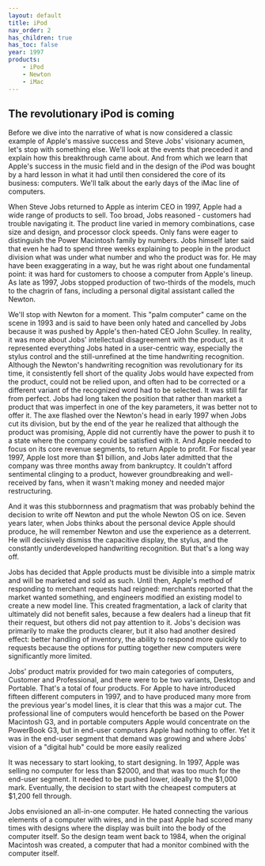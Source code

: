 ```yaml
---
layout: default
title: iPod
nav_order: 2
has_children: true
has_toc: false
year: 1997
products: 
    - iPod
    - Newton
    - iMac
---
```


## The revolutionary iPod is coming

Before we dive into the narrative of what is now considered a classic example of Apple's massive success and Steve Jobs' visionary acumen, let's stop with something else. We'll look at the events that preceded it and explain how this breakthrough came about. And from which we learn that Apple's success in the music field and in the design of the iPod was bought by a hard lesson in what it had until then considered the core of its business: computers. We'll talk about the early days of the iMac line of computers. 

When Steve Jobs returned to Apple as interim CEO in 1997, Apple had a wide range of products to sell. Too broad, Jobs reasoned - customers had trouble navigating it. The product line varied in memory combinations, case size and design, and processor clock speeds. Only fans were eager to distinguish the Power Macintosh family by numbers. Jobs himself later said that even he had to spend three weeks explaining to people in the product division what was under what number and who the product was for. He may have been exaggerating in a way, but he was right about one fundamental point: it was hard for customers to choose a computer from Apple's lineup. As late as 1997, Jobs stopped production of two-thirds of the models, much to the chagrin of fans, including a personal digital assistant called the Newton.  

We'll stop with Newton for a moment. This "palm computer" came on the scene in 1993 and is said to have been only hated and cancelled by Jobs because it was pushed by Apple's then-hated CEO John Sculley. In reality, it was more about Jobs' intellectual disagreement with the product, as it represented everything Jobs hated in a user-centric way, especially the stylus control and the still-unrefined at the time handwriting recognition. Although the Newton's handwriting recognition was revolutionary for its time, it consistently fell short of the quality Jobs would have expected from the product, could not be relied upon, and often had to be corrected or a different variant of the recognized word had to be selected. It was still far from perfect. Jobs had long taken the position that rather than market a product that was imperfect in one of the key parameters, it was better not to offer it. The axe flashed over the Newton's head in early 1997 when Jobs cut its division, but by the end of the year he realized that although the product was promising, Apple did not currently have the power to push it to a state where the company could be satisfied with it. And Apple needed to focus on its core revenue segments, to return Apple to profit. For fiscal year 1997, Apple lost more than $1 billion, and Jobs later admitted that the company was three months away from bankruptcy. It couldn't afford sentimental clinging to a product, however groundbreaking and well-received by fans, when it wasn't making money and needed major restructuring. 

And it was this stubbornness and pragmatism that was probably behind the decision to write off Newton and put the whole Newton OS on ice. Seven years later, when Jobs thinks about the personal device Apple should produce, he will remember Newton and use the experience as a deterrent. He will decisively dismiss the capacitive display, the stylus, and the constantly underdeveloped handwriting recognition. But that's a long way off. 

Jobs has decided that Apple products must be divisible into a simple matrix and will be marketed and sold as such. Until then, Apple's method of responding to merchant requests had reigned: merchants reported that the market wanted something, and engineers modified an existing model to create a new model line. This created fragmentation, a lack of clarity that ultimately did not benefit sales, because a few dealers had a lineup that fit their request, but others did not pay attention to it. Jobs's decision was primarily to make the products clearer, but it also had another desired effect: better handling of inventory, the ability to respond more quickly to requests because the options for putting together new computers were significantly more limited. 

Jobs' product matrix provided for two main categories of computers, Customer and Professional, and there were to be two variants, Desktop and Portable. That's a total of four products. For Apple to have introduced fifteen different computers in 1997, and to have produced many more from the previous year's model lines, it is clear that this was a major cut. The professional line of computers would henceforth be based on the Power Macintosh G3, and in portable computers Apple would concentrate on the PowerBook G3, but in end-user computers Apple had nothing to offer. Yet it was in the end-user segment that demand was growing and where Jobs' vision of a "digital hub" could be more easily realized

It was necessary to start looking, to start designing. In 1997, Apple was selling no computer for less than $2000, and that was too much for the end-user segment. It needed to be pushed lower, ideally to the $1,000 mark. Eventually, the decision to start with the cheapest computers at $1,200 fell through. 

Jobs envisioned an all-in-one computer. He hated connecting the various elements of a computer with wires, and in the past Apple had scored many times with designs where the display was built into the body of the computer itself. So the design team went back to 1984, when the original Macintosh was created, a computer that had a monitor combined with the computer itself. 